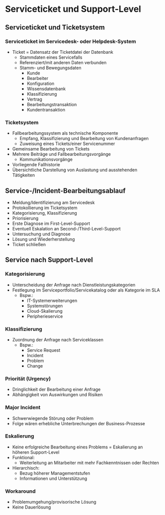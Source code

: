 # Serviceticket und Support-Level

## Serviceticket und Ticketsystem

### Serviceticket im Servicedesk- oder Helpdesk-System
- Ticket = Datensatz der Ticketdatei der Datenbank
  - Stammdaten eines Servicefalls
  - Referenziert/mit anderen Daten verbunden
  - Stamm- und Bewegungsdaten
    - Kunde
    - Bearbeiter
    - Konfiguration
    - Wissensdatenbank
    - Klassifizierung
    - Vertrag
    - Bearbeitungstransaktion
    - Kundentransaktion
   
### Ticketsystem
- Fallbearbeitungssystem als technische Komponente
  - Empfang, Klassifizierung und Bearbeitung von Kundenanfragen
  - Zuweisung eines Tickets/einer Servicenummer
- Gemeinsame Bearbeitung von Tickets
- Mehrere Beiträge und Fallbearbeitungsvorgänge
  - Kommunikationsvorgänge
- Vorliegende Fallhistorie
- Übersichtliche Darstellung von Auslastung und ausstehenden Tätigkeiten

## Service-/Incident-Bearbeitungsablauf
- Meldung/Identifizierung am Servicedesk
- Protokollierung im Ticketsystem
- Kategorisierung, Klassifizierung
- Priorisierung
- Erste Diagnose im First-Level-Support
- Eventuell Eskalation an Second-/Third-Level-Support
- Untersuchung und Diagnose
- Lösung und Wiederherstellung
- Ticket schließen

## Service nach Support-Level

### Kategorisierung
- Unterscheidung der Anfrage nach Dienstleistungskategorien
- Festlegung im Serviceportfolio/Servicekatalog oder als Kategorie im SLA
  - Bspw.:
    - IT-Systemerweiterungen
    - Systemstörungen
    - Cloud-Skalierung
    - Peripherieservice

### Klassifizierung
- Zuordnung der Anfrage nach Serviceklassen
  - Bspw.:
    - Service Request
    - Incident
    - Problem
    - Change
   
### Priorität (Urgency)
- Dringlichkeit der Bearbeitung einer Anfrage
- Abhängigkeit von Auswirkungen und Risiken

### Major Incident
- Schwerwiegende Störung oder Problem
- Folge wären erhebliche Unterbrechungen der Business-Prozesse

### Eskalierung
- Keine erfolgreiche Bearbeitung eines Problems = Eskalierung an höheren Support-Level
- Funktional:
  - Weiterleitung an Mitarbeiter mit mehr Fachkenntnissen oder Rechten
- Hierarchisch:
  - Bezug höherer Managementstufen
  - Informationen und Unterstützung
 
### Workaround
- Problemumgehung/provisorische Lösung
- Keine Dauerlösung

